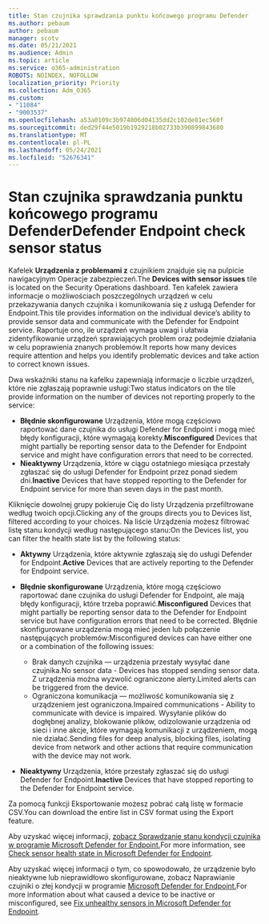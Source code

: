 ```yaml
---
title: Stan czujnika sprawdzania punktu końcowego programu Defender
ms.author: pebaum
author: pebaum
manager: scotv
ms.date: 05/21/2021
ms.audience: Admin
ms.topic: article
ms.service: o365-administration
ROBOTS: NOINDEX, NOFOLLOW
localization_priority: Priority
ms.collection: Adm_O365
ms.custom:
- "11084"
- "9003537"
ms.openlocfilehash: a53a0109c3b974806d04135dd2c102de81ec560f
ms.sourcegitcommit: ded29f44e5019b1929218b02733b390899843680
ms.translationtype: MT
ms.contentlocale: pl-PL
ms.lasthandoff: 05/24/2021
ms.locfileid: "52676341"
---
```

# <a name="defender-endpoint-check-sensor-status"></a><span data-ttu-id="4690a-102">Stan czujnika sprawdzania punktu końcowego programu Defender</span><span class="sxs-lookup"><span data-stu-id="4690a-102">Defender Endpoint check sensor status</span></span>

<span data-ttu-id="4690a-103">Kafelek **Urządzenia z problemami z** czujnikiem znajduje się na pulpicie nawigacyjnym Operacje zabezpieczeń.</span><span class="sxs-lookup"><span data-stu-id="4690a-103">The **Devices with sensor issues** tile is located on the Security Operations dashboard.</span></span> <span data-ttu-id="4690a-104">Ten kafelek zawiera informacje o możliwościach poszczególnych urządzeń w celu przekazywania danych czujnika i komunikowania się z usługą Defender for Endpoint.</span><span class="sxs-lookup"><span data-stu-id="4690a-104">This tile provides information on the individual device’s ability to provide sensor data and communicate with the Defender for Endpoint service.</span></span> <span data-ttu-id="4690a-105">Raportuje ono, ile urządzeń wymaga uwagi i ułatwia zidentyfikowanie urządzeń sprawiających problem oraz podejmie działania w celu poprawienia znanych problemów.</span><span class="sxs-lookup"><span data-stu-id="4690a-105">It reports how many devices require attention and helps you identify problematic devices and take action to correct known issues.</span></span>

<span data-ttu-id="4690a-106">Dwa wskaźniki stanu na kafelku zapewniają informacje o liczbie urządzeń, które nie zgłaszają poprawnie usługi:</span><span class="sxs-lookup"><span data-stu-id="4690a-106">Two status indicators on the tile provide information on the number of devices not reporting properly to the service:</span></span>

- <span data-ttu-id="4690a-107">**Błędnie skonfigurowane** Urządzenia, które mogą częściowo raportować dane czujnika do usługi Defender for Endpoint i mogą mieć błędy konfiguracji, które wymagają korekty.</span><span class="sxs-lookup"><span data-stu-id="4690a-107">**Misconfigured** Devices that might partially be reporting sensor data to the Defender for Endpoint service and might have configuration errors that need to be corrected.</span></span>
- <span data-ttu-id="4690a-108">**Nieaktywny** Urządzenia, które w ciągu ostatniego miesiąca przestały zgłaszać się do usługi Defender for Endpoint przez ponad siedem dni.</span><span class="sxs-lookup"><span data-stu-id="4690a-108">**Inactive** Devices that have stopped reporting to the Defender for Endpoint service for more than seven days in the past month.</span></span>

<span data-ttu-id="4690a-109">Kliknięcie dowolnej grupy pokieruje Cię do listy Urządzenia przefiltrowane według twoich opcji.</span><span class="sxs-lookup"><span data-stu-id="4690a-109">Clicking any of the groups directs you to Devices list, filtered according to your choices.</span></span> <span data-ttu-id="4690a-110">Na liście Urządzenia możesz filtrować listę stanu kondycji według następującego stanu:</span><span class="sxs-lookup"><span data-stu-id="4690a-110">On the Devices list, you can filter the health state list by the following status:</span></span>

- <span data-ttu-id="4690a-111">**Aktywny** Urządzenia, które aktywnie zgłaszają się do usługi Defender for Endpoint.</span><span class="sxs-lookup"><span data-stu-id="4690a-111">**Active** Devices that are actively reporting to the Defender for Endpoint service.</span></span>
- <span data-ttu-id="4690a-112">**Błędnie skonfigurowane** Urządzenia, które mogą częściowo raportować dane czujnika do usługi Defender for Endpoint, ale mają błędy konfiguracji, które trzeba poprawić.</span><span class="sxs-lookup"><span data-stu-id="4690a-112">**Misconfigured** Devices that might partially be reporting sensor data to the Defender for Endpoint service but have configuration errors that need to be corrected.</span></span> <span data-ttu-id="4690a-113">Błędnie skonfigurowane urządzenia mogą mieć jeden lub połączenie następujących problemów:</span><span class="sxs-lookup"><span data-stu-id="4690a-113">Misconfigured devices can have either one or a combination of the following issues:</span></span>

    - <span data-ttu-id="4690a-114">Brak danych czujnika — urządzenia przestały wysyłać dane czujnika.</span><span class="sxs-lookup"><span data-stu-id="4690a-114">No sensor data - Devices has stopped sending sensor data.</span></span> <span data-ttu-id="4690a-115">Z urządzenia można wyzwolić ograniczone alerty.</span><span class="sxs-lookup"><span data-stu-id="4690a-115">Limited alerts can be triggered from the device.</span></span>
    - <span data-ttu-id="4690a-116">Ograniczona komunikacja — możliwość komunikowania się z urządzeniem jest ograniczona.</span><span class="sxs-lookup"><span data-stu-id="4690a-116">Impaired communications - Ability to communicate with device is impaired.</span></span> <span data-ttu-id="4690a-117">Wysyłanie plików do dogłębnej analizy, blokowanie plików, odizolowanie urządzenia od sieci i inne akcje, które wymagają komunikacji z urządzeniem, mogą nie działać.</span><span class="sxs-lookup"><span data-stu-id="4690a-117">Sending files for deep analysis, blocking files, isolating device from network and other actions that require communication with the device may not work.</span></span>
- <span data-ttu-id="4690a-118">**Nieaktywny** Urządzenia, które przestały zgłaszać się do usługi Defender for Endpoint.</span><span class="sxs-lookup"><span data-stu-id="4690a-118">**Inactive** Devices that have stopped reporting to the Defender for Endpoint service.</span></span>

<span data-ttu-id="4690a-119">Za pomocą funkcji Eksportowanie możesz pobrać całą listę w formacie CSV.</span><span class="sxs-lookup"><span data-stu-id="4690a-119">You can download the entire list in CSV format using the Export feature.</span></span>

<span data-ttu-id="4690a-120">Aby uzyskać więcej informacji, [zobacz Sprawdzanie stanu kondycji czujnika w programie Microsoft Defender for Endpoint.](/microsoft-365/security/defender-endpoint/check-sensor-status)</span><span class="sxs-lookup"><span data-stu-id="4690a-120">For more information, see [Check sensor health state in Microsoft Defender for Endpoint](/microsoft-365/security/defender-endpoint/check-sensor-status).</span></span>

<span data-ttu-id="4690a-121">Aby uzyskać więcej informacji o tym, co spowodowało, że urządzenie było nieaktywne lub nieprawidłowo skonfigurowane, zobacz Naprawianie czujniki o złej kondycji w programie [Microsoft Defender for Endpoint.](/microsoft-365/security/defender-endpoint/fix-unhealthy-sensors)</span><span class="sxs-lookup"><span data-stu-id="4690a-121">For more information about what caused a device to be inactive or misconfigured, see [Fix unhealthy sensors in Microsoft Defender for Endpoint](/microsoft-365/security/defender-endpoint/fix-unhealthy-sensors).</span></span>
